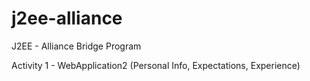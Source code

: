 # j2ee-alliance
J2EE - Alliance Bridge Program

Activity 1 - WebApplication2 (Personal Info, Expectations, Experience)
